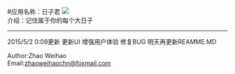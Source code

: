 ﻿#应用名称：日子君
![](https://github.com/zhaoweihaoChina/BigDays/blob/master/screenshot/1.png)<br>
介绍：记住属于你的每个大日子

----------
2015/5/2 0:09更新
更新UI 增强用户体验 修复BUG
明天再更新REAMME.MD


Author:Zhao Weihao<br>
Email:zhaoweihaochn@foxmail.com<br><br>



